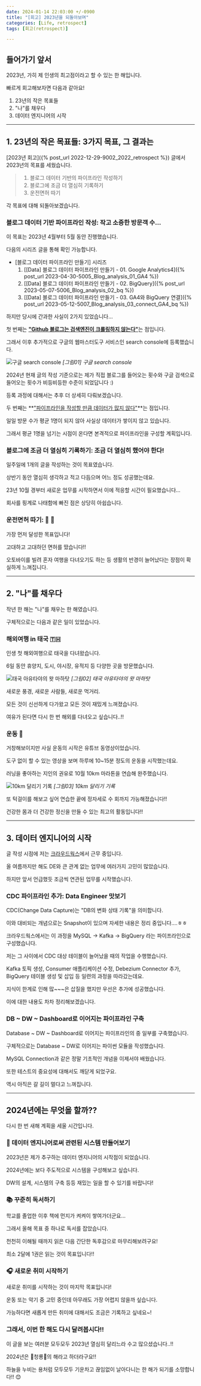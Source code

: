 ```yaml
---
date: 2024-01-14 22:03:00 +/-0900
title: "[회고] 2023년을 되돌아보며"
categories: [Life, retrospect]
tags: [회고(retrospect)]

---
```

## 들어가기 앞서
2023년, 가히 제 인생의 최고점이라고 할 수 있는 한 해입니다.

빠르게 회고해보자면 다음과 같아요!

1. 23년의 작은 목표들
2. "나"를 채우다
3. 데이터 엔지니어의 시작

---
## 1. 23년의 작은 목표들: 3가지 목표, 그 결과는

[2023년 회고]({% post_url 2022-12-29-9002_2022_retrospect %}) 글에서 2023년의 목표를 세웠습니다.

> 1. 블로그 데이터 기반의 파이프라인 작성하기
> 2. 블로그에 조금 더 열심히 기록하기
> 3. 운전면허 따기

각 목표에 대해 되돌아보겠습니다.

### 블로그 데이터 기반 파이프라인 작성: 작고 소중한 방문객 수...

이 목표는 2023년 4월부터 5월 동안 진행했습니다.

다음의 시리즈 글을 통해 확인 가능합니다.

- [블로그 데이터 파이프라인 만들기] 시리즈
  1. [[Data] 블로그 데이터 파이프라인 만들기 - 01. Google Analytics4]({% post_url 2023-04-30-5005_Blog_analysis_01_GA4 %})
  2. [[Data] 블로그 데이터 파이프라인 만들기 - 02. BigQuery]({% post_url 2023-05-07-5006_Blog_analysis_02_bq %})
  3. [[Data] 블로그 데이터 파이프라인 만들기 - 03. GA4와 BigQuery 연결]({% post_url 2023-05-12-5007_Blog_analysis_03_connect_GA4_bq %})

하지만 당시에 간과한 사실이 2가지 있었습니다...

첫 번째는 <u>**"Github 블로그는 검색엔진이 크롤링하지 않는다"**</u>는 점입니다.

그래서 이후 추가적으로 구글의 웹마스터도구 서비스인 search console에 등록했습니다.

![구글 search console](/assets/img/life/9003/9003_01_search_console.png)
_[그림01] 구글 search console_

2024년 현재 글의 작성 기준으로는 제가 직접 블로그를 들어오는 횟수와 구글 검색으로 들어오는 횟수가 비등비등한 수준이 되었답니다 :)

등록 과정에 대해서는 추후 더 상세히 다뤄보겠습니다.

두 번째는 **<u>"파이프라인을 작성할 만큼 데이터가 많지 않다"</u>**는 점입니다.

일일 방문 수가 평균 1명이 되지 않아 사실상 데이터가 쌓이지 않고 있습니다.

그래서 평균 1명을 넘기는 시점이 온다면 본격적으로 파이프라인을 구성할 계획입니다.

### 블로그에 조금 더 열심히 기록하기: 조금 더 열심히 했어야 한다!

일주일에 1개의 글을 작성하는 것이 목표였습니다.

상반기 동안 열심히 생각하고 적고 다듬으며 어느 정도 성공했는데요.

23년 10월 경부터 새로운 업무를 시작하면서 이에 적응할 시간이 필요했습니다...

회사를 핑계로 나태함에 빠진 점은 상당히 아쉽습니다.

### 운전면허 따기: 🚗 🚗

가장 먼저 달성한 목표입니다!

고대하고 고대하던 면허를 땄습니다!!

오토바이를 빌려 혼자 여행을 다녀오기도 하는 등 생활의 반경이 늘어났다는 장점이 확실하게 느껴집니다.

---
## 2. "나"를 채우다

작년 한 해는 "나"를 채우는 한 해였습니다.

구체적으로는 다음과 같은 일이 있었습니다.

### 해외여행 in 태국 🇹🇭

인생 첫 해외여행으로 태국을 다녀왔습니다.

6일 동안 휴양지, 도시, 야시장, 유적지 등 다양한 곳을 방문했습니다.

![태국 아유타야의 왓 마하탓](/assets/img/life/9003/9003_02_thai_wat_mahathat.png)
_[그림02] 태국 아유타야의 왓 마하탓_

새로운 풍경, 새로운 사람들, 새로운 먹거리.

모든 것이 신선하게 다가왔고 모든 것이 재밌게 느껴졌습니다.

여유가 된다면 다시 한 번 해외를 다녀오고 싶습니다..!!

### 운동 🏃

거창해보이지만 사실 운동의 시작은 유튜브 동영상이었습니다.

도구 없이 할 수 있는 영상을 보며 하루에 10~15분 정도의 운동을 시작했는데요.

러닝을 좋아하는 지인의 권유로 10월 10km 마라톤을 연습해 완주했습니다.

![10km 달리기 기록](/assets/img/life/9003/9003_03_10km.jpeg)
_[그림03] 10km 달리기 기록_

또 턱걸이를 해보고 싶어 연습한 끝에 정자세로 수 회까지 가능해졌습니다!!

건강한 몸과 더 건강한 정신을 만들 수 있는 최고의 활동입니다!!

---
## 3. 데이터 엔지니어의 시작

글 작성 시점에 저는 [크라우드웍스](https://www.crowdworks.kr/)에서 근무 중입니다.

올 여름까지만 해도 DE와 큰 관계 없는 업무에 여러가지 고민이 많았습니다.

하지만 앞서 언급했듯 조금씩 연관된 업무를 시작했습니다.

### CDC 파이프라인 추가: Data Engineer 맛보기

CDC(Change Data Capture)는 "DB의 변화 상태 기록"을 의미합니다.

이와 대비되는 개념으로는 Snapshot이 있으며 자세한 내용은 정리 중입니다....ㅎㅎ

크라우드웍스에서는 이 과정을 MySQL -> Kafka -> BigQuery 라는 파이프라인으로 구성했습니다.

저는 그 사이에서 CDC 대상 테이블이 늘어났을 때의 작업을 수행했습니다.

Kafka 토픽 생성, Consumer 애플리케이션 수정, Debezium Connector 추가, BigQuery 테이블 생성 및 삽입 등 일련의 과정을 따라갔는데요.

지식이 한계로 인해 많~~~은 삽질을 했지만 우선은 추가에 성공했습니다.

이에 대한 내용도 차차 정리해보겠습니다.

### DB ~ DW ~ Dashboard로 이어지는 파이프라인 구축

Database ~ DW ~ Dashboard로 이어지는 파이프라인의 중 일부를 구축했습니다.

구체적으로는 Database ~ DW로 이어지는 파이썬 모듈을 작성했습니다.

MySQL Connection과 같은 정말 기초적인 개념을 이제서야 배웠습니다.

또한 테스트의 중요성에 대해서도 깨닫게 되었구요.

역시 아직은 갈 길이 멀다고 느껴집니다.

---
## 2024년에는 무엇을 할까??

다시 한 번 새해 계획을 세울 시간입니다.

### 🔧 데이터 엔지니어로써 관련된 시스템 만들어보기 

2023년은 제가 추구하는 데이터 엔지니어의 시작점이 되었습니다.

2024년에는 보다 주도적으로 시스템을 구성해보고 싶습니다.

DW의 설계, 시스템의 구축 등등 재밌는 일을 할 수 있기를 바랍니다!

### 📚 꾸준히 독서하기

학교를 졸업한 이후 책에 먼지가 켜켜이 쌓여가더군요...

그래서 올해 목표 중 하나로 독서를 잡았습니다.

천천히 이해될 때까지 읽은 다음 간단한 독후감으로 마무리해보려구요!

최소 2달에 1권은 읽는 것이 목표입니다!!

### 🎧 새로운 취미 시작하기

새로운 취미를 시작하는 것이 마지막 목표입니다!

운동 또는 악기 중 고민 중인데 아무래도 가장 어렵지 않을까 싶습니다.

가능하다면 새롭게 만든 취미에 대해서도 조금은 기록하고 싶네요~!

### 그래서, 이번 한 해도 다시 달려봅시다!!

이 글을 보는 여러분 모두모두 2023년 열심히 달리느라 수고 많으셨습니다..!!

2024년은 🐉청룡🐉의 해라고 하더라구요!!

하늘을 누비는 용처럼 모두모두 기운차고 끊임없이 날아다니는 한 해가 되기를 소망합니다!! 😊
